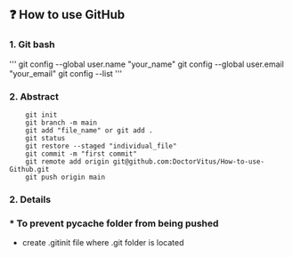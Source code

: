 ## ❓ How to use GitHub
### 1. Git bash
'''
    git config --global user.name "your_name"
    git config --global user.email "your_email"
    git config --list
'''
### 2. Abstract
```
    git init
    git branch -m main
    git add "file_name" or git add .
    git status
    git restore --staged "individual_file"
    git commit -m "first commit"
    git remote add origin git@github.com:DoctorVitus/How-to-use-Github.git
    git push origin main
```

### 2. Details


### * To prevent __pycache__ folder from being pushed
* create .gitinit file where .git folder is located
